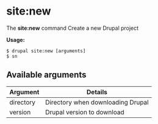 # site:new
The **site:new** command Create a new Drupal project

**Usage:**
```
$ drupal site:new [arguments] 
$ sn  
```

## Available arguments
Argument | Details
---------|-------------
directory | Directory when downloading Drupal
version | Drupal version to download
